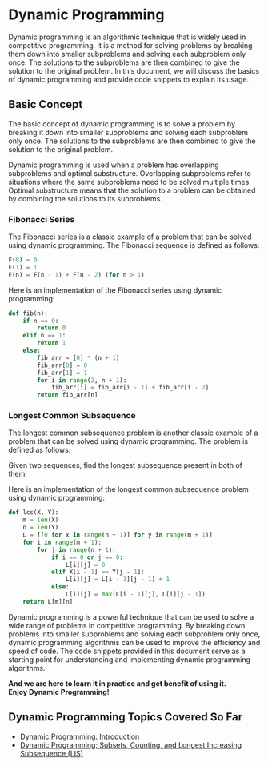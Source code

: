 # Dynamic Programming

Dynamic programming is an algorithmic technique that is widely used in competitive programming. It is a method for solving problems by breaking them down into smaller subproblems and solving each subproblem only once. The solutions to the subproblems are then combined to give the solution to the original problem. In this document, we will discuss the basics of dynamic programming and provide code snippets to explain its usage.

## Basic Concept

The basic concept of dynamic programming is to solve a problem by breaking it down into smaller subproblems and solving each subproblem only once. The solutions to the subproblems are then combined to give the solution to the original problem.

Dynamic programming is used when a problem has overlapping subproblems and optimal substructure. Overlapping subproblems refer to situations where the same subproblems need to be solved multiple times. Optimal substructure means that the solution to a problem can be obtained by combining the solutions to its subproblems.

### Fibonacci Series

The Fibonacci series is a classic example of a problem that can be solved using dynamic programming. The Fibonacci sequence is defined as follows:

``` Python
F(0) = 0
F(1) = 1
F(n) = F(n - 1) + F(n - 2) (for n > 1)

```

Here is an implementation of the Fibonacci series using dynamic programming:

``` Python
def fib(n):
    if n == 0:
        return 0
    elif n == 1:
        return 1
    else:
        fib_arr = [0] * (n + 1)
        fib_arr[0] = 0
        fib_arr[1] = 1
        for i in range(2, n + 1):
            fib_arr[i] = fib_arr[i - 1] + fib_arr[i - 2]
        return fib_arr[n]

```

### Longest Common Subsequence

The longest common subsequence problem is another classic example of a problem that can be solved using dynamic programming. The problem is defined as follows:

Given two sequences, find the longest subsequence present in both of them.

Here is an implementation of the longest common subsequence problem using dynamic programming:

``` Python
def lcs(X, Y):
    m = len(X)
    n = len(Y)
    L = [[0 for x in range(n + 1)] for y in range(m + 1)]
    for i in range(m + 1):
        for j in range(n + 1):
            if i == 0 or j == 0:
                L[i][j] = 0
            elif X[i - 1] == Y[j - 1]:
                L[i][j] = L[i - 1][j - 1] + 1
            else:
                L[i][j] = max(L[i - 1][j], L[i][j - 1])
    return L[m][n]

```

Dynamic programming is a powerful technique that can be used to solve a wide range of problems in competitive programming. By breaking down problems into smaller subproblems and solving each subproblem only once, dynamic programming algorithms can be used to improve the efficiency and speed of code. The code snippets provided in this document serve as a starting point for understanding and implementing dynamic programming algorithms.


**And we are here to learn it in practice and get benefit of using it.**  
**Enjoy Dynamic Programming!**

## Dynamic Programming Topics Covered So Far
-   [Dynamic Programming: Introduction](https://github.com/AhmedGamal2212/Competitive-Programming-Sessions/tree/master/Dynamic%20Programming/Introduction)
-   [Dynamic Programming: Subsets, Counting, and Longest Increasing Subsequence (LIS)](https://github.com/AhmedGamal2212/Competitive-Programming-Sessions/tree/master/Dynamic%20Programming/Subsets%2C%20LIS%2C%20Counting)